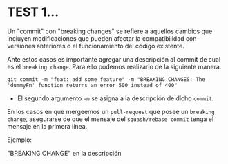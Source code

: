 # TEST 1...

Un "commit" con "breaking changes" se refiere a aquellos cambios que incluyen modificaciones que pueden afectar la compatibilidad con versiones anteriores o el funcionamiento del código existente.

Ante estos casos es importante agregar una descripción al commit de cual es el `breaking change`.
Para ello podemos realizarlo de la siguiente manera.

```console
git commit -m "feat: add some feature" -m "BREAKING CHANGES: The 'dummyFn' function returns an error 500 instead of 400"
```

- El segundo argumento `-m` se asigna a la descripción de dicho `commit`.

En los casos en que mergeemos un `pull-request` que posee un `breaking change`, asegurarse de que el mensaje del `squash/rebase commit` tenga el mensaje en la primera línea.

Ejemplo:

"BREAKING CHANGE" en la descripción
